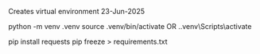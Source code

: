 Creates virtual environment
23-Jun-2025

python -m venv .venv
source .venv/bin/activate
OR
.\.venv\Scripts\activate


pip install requests
pip freeze > requirements.txt
